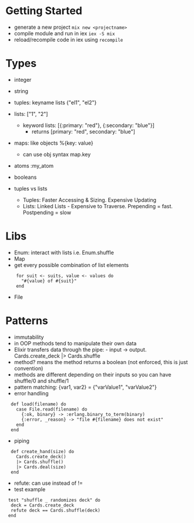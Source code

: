 # Getting Started

- generate a new project `mix new <projectname>`
- compile module and run in iex `iex -S mix`
- reload/recompile code in iex using `recompile`

# Types
- integer
- string
- tuples: keyname lists {"el1", "el2"}
- lists: ["1", "2"]
  - keyword lists: [{:primary: "red"}, {:secondary: "blue"}]
    - returns [primary: "red", secondary: "blue"]
- maps: like objects %{key: value}
  - can use obj syntax map.key
- atoms :my_atom
- booleans

- tuples vs lists
  - Tuples: Faster Accessing & Sizing. Expensive Updating
  - Lists: Linked Lists - Expensive to Traverse. Prepending = fast. Postpending = slow

# Libs
- Enum: interact with lists i.e. Enum.shuffle
- Map
- get every possible combination of list elements
```
    for suit <- suits, value <- values do
      "#{value} of #{suit}"
    end
```
- File

# Patterns
- immutability
- in OOP methods tend to manipulate their own data
- Elixir transfers data through the pipe: - input -> output. Cards.create_deck |> Cards.shuffle
- method? means the method returns a boolean (not enforced, this is just convention)
- methods are different depending on their inputs so you can have shuffle/0 and shuffle/1
- pattern matching: {var1, var2} = {"varValue1", "varValue2"}
- error handling
```
  def load(filename) do
    case File.read(filename) do
      {:ok, binary} -> :erlang.binary_to_term(binary)
      {:error, _reason} -> "file #{filename} does not exist"
    end
  end
```
- piping
```
  def create_hand(size) do
    Cards.create_deck()
    |> Cards.shuffle()
    |> Cards.deal(size)
  end
```
- refute: can use instead of !=
- test example
```
 test "shuffle _ randomizes deck" do
  deck = Cards.create_deck
  refute deck == Cards.shuffle(deck)
 end
```